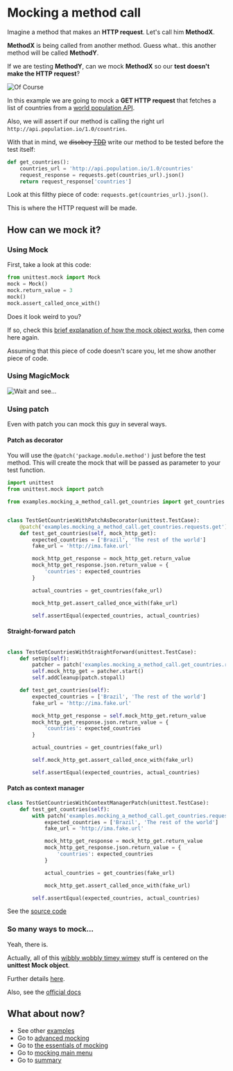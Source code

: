 # Mocking a method call

Imagine a method that makes an **HTTP request**. Let's call him **MethodX**.

**MethodX** is being called from another method. Guess what.. this another method will be called **MethodY**.

If we are testing **MethodY**, can we mock **MethodX** so our **test doesn't make the HTTP request**?

![Of Course][of-course-gif]



In this example we are going to mock a **GET HTTP request** that fetches a list of countries from a [world population API][population-api].

Also, we will assert if our method is calling the right url `http://api.population.io/1.0/countries`.

With that in mind, we ~~disobey [TDD][wikipedia-TDD]~~ write our method to be tested before the test itself:

```` python
def get_countries():
    countries_url = 'http://api.population.io/1.0/countries'
    request_response = requests.get(countries_url).json()
    return request_response['countries']
````

Look at this filthy piece of code: `requests.get(countries_url).json()`.

This is where the HTTP request will be made.

## How can we mock it?

### Using Mock
First, take a look at this code:

```` python
from unittest.mock import Mock
mock = Mock()
mock.return_value = 3
mock()
mock.assert_called_once_with()
````

Does it look weird to you?

If so, check this [brief explanation of how the mock object works][the-mock-object], then come here again.

Assuming that this piece of code doesn't scare you, let me show another piece of code.




### Using MagicMock

![Wait and see...][wait-gif]

### Using patch

Even with patch you can mock this guy in several ways.

#### Patch as decorator
You will use the `@patch('package.module.method')` just before the test method.
This will create the mock that will be passed as parameter to your test function.

```` python
import unittest
from unittest.mock import patch

from examples.mocking_a_method_call.get_countries import get_countries


class TestGetCountriesWithPatchAsDecorator(unittest.TestCase):
    @patch('examples.mocking_a_method_call.get_countries.requests.get')
    def test_get_countries(self, mock_http_get):
        expected_countries = ['Brazil', 'The rest of the world']
        fake_url = 'http://ima.fake.url'

        mock_http_get_response = mock_http_get.return_value
        mock_http_get_response.json.return_value = {
            'countries': expected_countries
        }

        actual_countries = get_countries(fake_url)

        mock_http_get.assert_called_once_with(fake_url)

        self.assertEqual(expected_countries, actual_countries)
````
#### Straight-forward patch
```` python

class TestGetCountriesWithStraightForward(unittest.TestCase):
    def setUp(self):
        patcher = patch('examples.mocking_a_method_call.get_countries.requests.get')
        self.mock_http_get = patcher.start()
        self.addCleanup(patch.stopall)

    def test_get_countries(self):
        expected_countries = ['Brazil', 'The rest of the world']
        fake_url = 'http://ima.fake.url'

        mock_http_get_response = self.mock_http_get.return_value
        mock_http_get_response.json.return_value = {
            'countries': expected_countries
        }

        actual_countries = get_countries(fake_url)

        self.mock_http_get.assert_called_once_with(fake_url)

        self.assertEqual(expected_countries, actual_countries)
````
#### Patch as context manager
```` python
class TestGetCountriesWithContextManagerPatch(unittest.TestCase):
    def test_get_countries(self):
        with patch('examples.mocking_a_method_call.get_countries.requests.get') as mock_http_get:
            expected_countries = ['Brazil', 'The rest of the world']
            fake_url = 'http://ima.fake.url'

            mock_http_get_response = mock_http_get.return_value
            mock_http_get_response.json.return_value = {
                'countries': expected_countries
            }

            actual_countries = get_countries(fake_url)

            mock_http_get.assert_called_once_with(fake_url)

        self.assertEqual(expected_countries, actual_countries)
````

See the [source code][mocking-a-method-call-source-code]

### So many ways to mock...

Yeah, there is.

Actually, all of this [wibbly wobbly timey wimey][wibbly-wobbly-timey-wimey] stuff is centered on the **unittest Mock object**.

Further details [here][how-to-mock].

Also, see the [official docs][official-documentation-mock-object]

## What about now?
* See other [examples][examples]
* Go to [advanced mocking][advanced]
* Go to [the essentials of mocking][essentials]
* Go to [mocking main menu][mocking-main-menu]
* Go to [summary][summary]


[official-documentation-mock-object]: https://docs.python.org/3/library/unittest.mock.html#unittest.mock.Mock
[official-documentation-nesting-patch-decorators]: https://docs.python.org/3/library/unittest.mock.html#nesting-patch-decorators

[wikipedia-TDD]: https://pt.wikipedia.org/wiki/Test_Driven_Development

[population-api]: http://api.population.io/

[advanced]: ../advanced
[examples]: ../examples
[essentials]: ../essentials
[mocking-main-menu]: ../
[summary]: ../../

[how-to-mock]: ../essentials/how-to-mock.md
[the-mock-object]: ../essentials/the-mock-object.md

[mocking-a-method-call-source-code]: https://github.com/otrabalhador/python-testing-by-examples/tree/master/examples/mocking_a_method_call

[wait-gif]: https://media.giphy.com/media/xT9KVmZwJl7fnigeAg/giphy.gif
[of-course-gif]: https://media.giphy.com/media/l41YfdYdptDB9RHIA/giphy.gif
[wibbly-wobbly-timey-wimey]: https://www.youtube.com/watch?v=q2nNzNo_Xps
